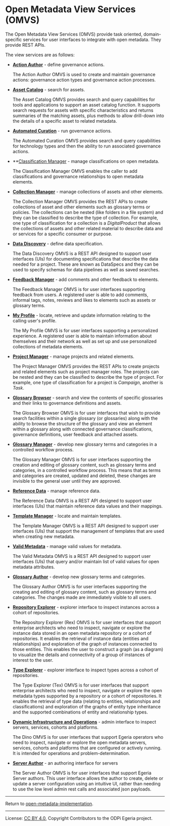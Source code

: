 <!-- SPDX-License-Identifier: CC-BY-4.0 -->
<!-- Copyright Contributors to the ODPi Egeria project. -->
  

# Open Metadata View Services (OMVS)

The Open Metadata View Services (OMVS) provide task oriented, domain-specific services for user interfaces to integrate with open metadata.  They provide REST APIs.

The view services are as follows:

* **[Action Author](action-author)** - define governance actions.

  The Action Author OMVS is used to create and maintain governance actions: governance action types and governance action processes.

* **[Asset Catalog](asset-catalog)** - search for assets.

  The Asset Catalog OMVS provides search and query capabilities for tools and applications to support an asset catalog function. It supports search requests for assets with specific characteristics and returns summaries of the matching assets, plus methods to allow drill-down into the details of a specific asset to related metadata.

* **[Automated Curation](automated-curation)** - run governance actions.

  The Automated Curation OMVS provides search and query capabilities for technology types and then the ability to run associated governance actions.

* **[Classification Manager](classification-manager) - manage classifications on open metadata.

  The Classification Manager OMVS enables the caller to add classifications and governance relationships to open metadata elements.

* **[Collection Manager](collection-manager)** - manage collections of assets and other elements.

  The Collection Manager OMVS provides the REST APIs to create collections of asset and other elements such as glossary terms or policies.  The collections can be nested (like folders in a file system) and they can be classified to describe the type of collection.  For example, one type of classification for a collection is a *DigitalProduct* that allows the collections of assets and other related material to describe data and or services for a specific consumer or purpose.

* **[Data Discovery](data-discovery)** - define data specification.

  The Data Discovery OMVS is a REST API designed to support user interfaces (UIs) for documenting specifications that describe the data needed for a project.  These are known as DataSpecs and they can be used to specify schemas for data pipelines as well as saved searches.

* **[Feedback Manager](feedback-manager)** - add comments and other feedback to elements.

  The Feedback Manager OMVS is for user interfaces supporting feedback from users.  A registered user is able to add comments, informal tags, notes, reviews and likes to elements such as assets or glossary terms.
  
* **[My Profile](my-profile)** - locate, retrieve and update information relating to the calling user's profile.

  The My Profile OMVS is for user interfaces supporting a personalized experience.  A registered user is able to maintain information about themselves and their network as well as set up and use personalized collections of metadata elements.

* **[Project Manager](project-manager)** - manage projects and related elements.

  The Project Manager OMVS provides the REST APIs to create projects and related elements such as project manager roles.  The projects can be nested and they can be classified to describe the type of project.  For example, one type of classification for a project is *Campaign*, another is *Task*.

* **[Glossary Browser](glossary-browser)** - search and view the contents of specific glossaries and their links to governance definitions and assets.

  The Glossary Browser OMVS is for user interfaces that wish to provide search facilities within a single glossary (or glossaries) along with the ability to browse the structure of the glossary and view an element within a glossary along with connected governance classifications, governance definitions, user feedback and attached assets.

* **[Glossary Manager](glossary-manager)** - develop new glossary terms and categories in a controlled workflow process.

  The Glossary Manager OMVS is for user interfaces supporting the creation and editing of glossary content, such as glossary terms and categories, in a controlled workflow process.  This means that as terms and categories are created, updated and deleted, these changes are invisible to the general user until they are approved.

* **[Reference Data](reference-data)** - manage reference data.

  The Reference Data OMVS is a REST API designed to support user interfaces (UIs) that maintain reference data values and their mappings.

* **[Template Manager](template-manager)** - locate and maintain templates.

  The Template Manager OMVS is a REST API designed to support user interfaces (UIs) that support the management of templates that are used when creating new metadata.

* **[Valid Metadata](reference-data)** - manage valid values for metadata.

  The Valid Metadata OMVS is a REST API designed to support user interfaces (UIs) that query and/or maintain list of valid values for open metadata attributes.

* **[Glossary Author](glossary-author)** - develop new glossary terms and categories.

  The Glossary Author OMVS is for user interfaces supporting the creating and editing of glossary content, such as glossary terms and categories.  The changes made are immediately visible to all users.

* **[Repository Explorer](rex-view)** - explorer interface to inspect instances across a cohort of repositories.

  The Repository Explorer (Rex) OMVS is for user interfaces that support enterprise architects who need to inspect, navigate or explore the instance data stored in an open metadata repository or a cohort of repositories. It enables the retrieval of instance data (entities and relationships) and exploration of the graph of instances connected to those entities. This enables the user to construct a graph (as a diagram) to visualize the details and connectivity of a group of instances of interest to the user.

* **[Type Explorer](tex-view)** - explorer interface to inspect types across a cohort of repositories.

  The Type Explorer (Tex) OMVS is for user interfaces that support enterprise architects who need to inspect, navigate or explore the open metadata types supported by a repository or a cohort of repositories. It enables the retrieval of type data (relating to entities, relationships and classifications) and exploration of the graphs of entity type inheritance and the supported combinations of entity and relationship types.

* **[Dynamic Infrastructure and Operations](dino-view)** - admin interface to inspect servers, services, cohorts and platforms.

  The Dino OMVS is for user interfaces that support Egeria operators who need to inspect, navigate or explore the open metadata servers, services, cohorts and platforms that are configured or actively running. It is intended for operations and problem-determination.

* **[Server Author](server-author-view)** - an authoring interface for servers

  The Server Author OMVS is for user interfaces that support Egeria Server authors. This user interface allows the author to create, delete or update a server configuration using an intuitive UI, rather than needing to use the low level admin rest calls and associated json payloads.


----
Return to [open-metadata-implementation](..).



----
License: [CC BY 4.0](https://creativecommons.org/licenses/by/4.0/),
Copyright Contributors to the ODPi Egeria project.

